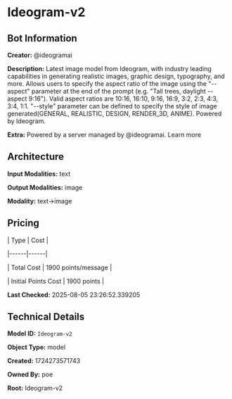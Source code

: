 # Ideogram-v2

## Bot Information

**Creator:** @ideogramai

**Description:** Latest image model from Ideogram, with industry leading capabilities in generating realistic images, graphic design, typography, and more. Allows users to specify the aspect ratio of the image using the "--aspect" parameter at the end of the prompt (e.g. "Tall trees, daylight --aspect 9:16"). Valid aspect ratios are 10:16, 16:10, 9:16, 16:9, 3:2, 2:3, 4:3, 3:4, 1:1. "--style" parameter can be defined to specify the style of image generated(GENERAL, REALISTIC, DESIGN, RENDER_3D, ANIME). Powered by Ideogram.

**Extra:** Powered by a server managed by @ideogramai. Learn more


## Architecture

**Input Modalities:** text

**Output Modalities:** image

**Modality:** text->image


## Pricing

| Type | Cost |

|------|------|

| Total Cost | 1900 points/message |

| Initial Points Cost | 1900 points |


**Last Checked:** 2025-08-05 23:26:52.339205


## Technical Details

**Model ID:** `Ideogram-v2`

**Object Type:** model

**Created:** 1724273571743

**Owned By:** poe

**Root:** Ideogram-v2
